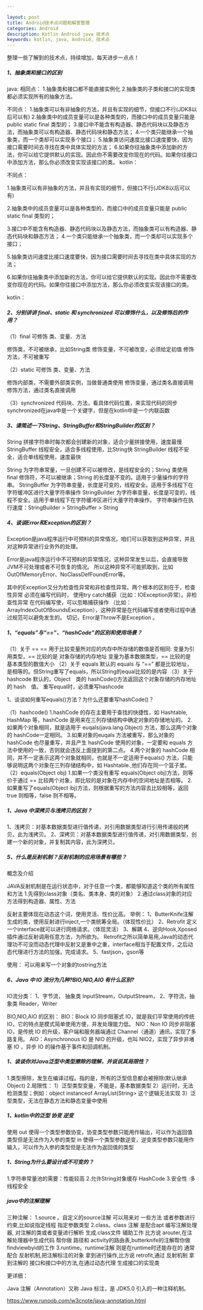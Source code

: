 ```yaml
---

layout: post
title: Android技术点问题和解答整理
categories: Android
description: Kotlin Android java 技术点
keywords: kotlin, java, Android, 技术点
---
```




整理一些了解到的技术点，持续增加，每天进步一点点！



##### 1、抽象类和接口的区别

java:
相同点：
1.抽象类和接口都不能直接实例化
2.抽象类的子类和接口的实现类都必须实现所有的抽象方法。

不同点：
1.抽象类可以有非抽象的方法，并且有实现的细节，但接口不行(JDK8以后可以有)
2.抽象类中的成员变量可以是各种类型的，而接口中的成员变量只能是 public static final 类型的；
3.接口中不能含有构造器、静态代码块以及静态方法，而抽象类可以有构造器、静态代码块和静态方法；	
4.一个类只能继承一个抽象类，而一个类却可以实现多个接口；
5.抽象类访问速度比接口速度要快，因为接口需要时间去寻找在类中具体实现的方法；
6.如果你往抽象类中添加新的方法，你可以给它提供默认的实现。因此你不需要改变你现在的代码。如果你往接口中添加方法，那么你必须改变实现该接口的类。
kotlin：

不同点：

1.抽象类可以有非抽象的方法，并且有实现的细节，但接口不行(JDK8以后可以有)

2.抽象类中的成员变量可以是各种类型的，而接口中的成员变量只能是 public static final 类型的；

3.接口中不能含有构造器、静态代码块以及静态方法，而抽象类可以有构造器、静态代码块和静态方法；	
4.一个类只能继承一个抽象类，而一个类却可以实现多个接口；

5.抽象类访问速度比接口速度要快，因为接口需要时间去寻找在类中具体实现的方法；

6.如果你往抽象类中添加新的方法，你可以给它提供默认的实现。因此你不需要改变你现在的代码。如果你往接口中添加方法，那么你必须改变实现该接口的类。

kotlin：

##### 2、分别讲讲 final、static 和 synchronized 可以修饰什么，以及修饰后的作用？

（1）final 可修饰 类、变量、方法
	
修饰类，不可被继承，比如String类
修饰变量，不可被改变，必须给定初值
修饰方法，不可被重写
	
（2）static 可修饰 类、变量、方法
	
修饰内部类，不需要外部类实例，当做普通类使用
修饰变量，通过类名直接调用
修饰方法，通过类名直接调用
	
（3）synchronized 代码块、方法，看具体代码位置，来实现代码的同步
synchronized在java中是一个关键字，但是在kotlin中是一个内联函数


##### 3、请简述一下String、StringBuffer和StringBuilder的区别？


String 拼接字符串时每次都会创建新的对象，适合少量拼接使用，速度最慢
StringBuffer 线程安全，适合多线程使用，比String快
StringBuilder 线程不安全，适合单线程使用，速度最快

String 为字符串常量，一旦创建不可以被修改，是线程安全的；String 类使用 final 修饰符，不可以被继承；String 的长度是不变的。适用于少量操作的字符串。
StringBuffer 为字符串变量，长度是可变的，线程安全。适用于多线程下在字符缓冲区进行大量字符串操作
StringBuilder 为字符串变量，长度是可变的，线程不安全。适用于单线程下在字符缓冲区进行大量字符串操作。
字符串操作在执行速度：StringBuilder > StringBuffer > String

##### 4、谈谈Error和Exception的区别？


Exception是java程序运行中可预料的异常情况，咱们可以获取到这种异常，并且对这种异常进行业务外的处理。
	
Error是java程序运行中不可预料的异常情况，这种异常发生以后，会直接导致JVM不可处理或者不可恢复的情况。
所以这种异常不可能抓取到，比如OutOfMemoryError、NoClassDefFoundError等。
	
其中的Exception又分为检查性异常和非检查性异常。两个根本的区别在于，检查性异常 必须在编写代码时，
使用try catch捕获（比如：IOException异常）。非检查性异常 在代码编写使，可以忽略捕获操作
（比如：ArrayIndexOutOfBoundsException），这种异常是在代码编写或者使用过程中通过规范可以避免发生的。 切记，Error是Throw不是Exception 。

##### 1、“equals”与“==”、“hashCode”的区别和使用场景？


（1）关于 ==
== 用于比较变量所对应的内存中所存储的数值是否相同:
变量为引用类型，== 比较的是 对象存储的内存地址
变量为基本数据类型，== 比较的是　基本类型的数值大小
（2）关于 equals
默认的 	equals 与 “==” 都是比较地址，是相等的。但String重写了equals，所以String的equal比较的是内容
（3）关于hashcode
默认的，Object　类的 hashCode()方法返回这个对象存储的内存地址的 hash　值。
重写equal时，必须重写hashcode

1、谈谈如何重写equals()方法？为什么还要重写hashCode()？	
	

（1）hashcode()
1.hashCode 的存在主要用于查找的快捷性，如 Hashtable, HashMap 等，hashCode 是用来在三列存储结构中确定对象的存储地址的。
2.如果两个对象相同，就是适用于 euqals(java.lang.Object) 方法，那么这两个对象的 hashCode一定相同。
3.如果对象的euqals 方法被重写，那么对象的 hashCode 也尽量重写，并且产生 hashCode 使用的对象，一定要和 equals 方法中使用的一致，否则就会违反上面提到的第二点。
4.两个对象的 hashCode 相同，并不一定表示这两个对象就相同，也就是不一定适用于equals() 方法，只能够说明这两个对象在三列存储结构中，如 Hashtable.,他们存在同一个篮子里。
（2）equals(Object obj)
1.如果一个类没有重写 equals(Object obj)方法，则等价于通过 == 比较两个对象，即比较的是对象在内存中的空间地址是否相等。
2.如果重写了equals(Object ibj)方法，则根据重写的方法内容去比较相等，返回 true 则相等，false 则不相等。

##### 1、Java 中深拷贝与浅拷贝的区别？


1、浅拷贝：对基本数据类型进行值传递，对引用数据类型进行引用传递般的拷贝，此为浅拷贝。
2、深拷贝：对基本数据类型进行值传递，对引用数据类型，创建一个新的对象，并复制其内容，此为深拷贝。


##### 5、什么是反射机制？反射机制的应用场景有哪些？

概念及介绍
	
JAVA反射机制是在运行状态中，对于任意一个类，都能够知道这个类的所有属性和方法
1.先得到class对象（类名、类本身、类的对象）
2.通过class对象的对应方法得到构造器、属性、方法
	
反射主要体现在动态这个词，使用灵活、性价比高。
举例：
1、ButterKnife注解生成的类，使用反射进行inject,一个类统筹全局。（体现性价比）
2、Retrofit 定义一个interface就可以进行网络请求。（体现灵活）
3、解耦
4、逆向Hook,Xposed插件通过反射调用任意方法，为所欲为。
Retrofit之所以简单易用,Java的动态代理功不可没而动态代理中反射又是重中之重，interface相当于配置文件，之后动态代理进行方法的加强，完成请求。
5、fastjson，gson等
	
使用：
可以用来写一个对象的tostring方法
	
##### 6、Java 中 IO 流分为几种?BIO,NIO,AIO 有什么区别?


IO流分类：
1、字节流， 抽象类 InputStream，OutputStream，
2、字符流，抽象类 Reader，Writer
	
BIO,NIO,AIO 的区别：
BIO：Block IO 同步阻塞式 IO，就是我们平常使用的传统 IO，它的特点是模式简单使用方便，并发处理能力低。
NIO：Non IO 同步非阻塞 IO，是传统 IO 的升级，客户端和服务器端通过 Channel（通道）通讯，实现了多路复用。
AIO：Asynchronous IO 是 NIO 的升级，也叫 NIO2，实现了异步非堵塞 IO ，异步 IO 的操作基于事件和回调机制。

##### 1、谈谈你对Java泛型中类型擦除的理解，并说说其局限性？


1.类型擦除，发生在编译过程。指的是，所有的泛型信息都会被擦除(默认继承Object)
2.局限性：
1）泛型类型变量，不能是，基本数据类型
2）运行时，无法检测类型；例如：object instanceof ArrayList(String> 这个逻辑无法实现
3）泛型类型，无法在静态方法和静态变量中使用

##### 1、kotlin中的泛型 协变 逆变


使用 out 使得一个类型参数协变，协变类型参数只能用作输出，可以作为返回值类型但是无法作为入参的类型
in 使得一个类型参数逆变，逆变类型参数只能用作输入，可以作为入参的类型但是无法作为返回值的类型

##### 1、String为什么要设计成不可变的？


1.字符串常量池的需要：性能较高
2.允许String对象缓存 HashCode
3.安全性 :多线程安全



##### java中的注解理解

三种注解：
1.source 。自定义的source注解 可以用来对 一些方法 或者参数进行约束,比如说指定线程 指定参数类型
2.class。class 注解 是配合apt 编写注解处理器, 对注解的类或者变量进行解析 生成.class文件 辅助工作 比方说 arouter,在注解处理器中生成代码 帮你做 路径和 activity的路由表,butterknife的注解帮你做findviewbyid的工作
3.runtime。runtime注解 则是在runtime时还能存在的 通常配合 反射机制,把注解标注的对象 拿到进行操作,比方说 retrofit,通过 反射机制 拿到注解的 接口和接口中的方法,在通过动态代理 生成接口的实现类

更详细：

Java 注解（Annotation）又称 Java 标注，是 JDK5.0 引入的一种注释机制。

https://www.runoob.com/w3cnote/java-annotation.html





